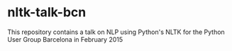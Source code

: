 # nltk-talk-bcn

This repository contains a talk on NLP using Python's NLTK for the Python User Group Barcelona in February 2015
